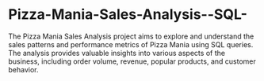 # Pizza-Mania-Sales-Analysis--SQL-
The Pizza Mania Sales Analysis project aims to explore and understand the sales patterns and performance metrics of Pizza Mania using SQL queries. The analysis provides valuable insights into various aspects of the business, including order volume, revenue, popular products, and customer behavior.
